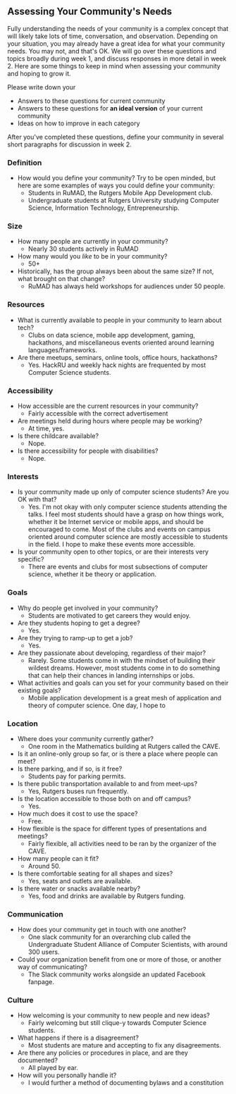 ## Assessing Your Community's Needs

Fully understanding the needs of your community is a complex concept that will likely take lots of time, conversation, and observation.  Depending on your situation, you may already have a great idea for what your community needs. You may not, and that's OK. We will go over these questions and topics broadly during week 1, and discuss responses in more detail in week 2. Here are some things to keep in mind when assessing your community and hoping to grow it.

Please write down your
- Answers to these questions for current community
- Answers to these questions for **an ideal version** of your current community
- Ideas on how to improve in each category

After you've completed these questions, define your community in several short paragraphs for discussion in week 2.

### Definition
- How would you define your community? Try to be open minded, but here are some examples of ways you could define your community:
  - Students in RuMAD, the Rutgers Mobile App Development club. 
  - Undergraduate students at Rutgers University studying Computer Science, Information Technology, Entrepreneurship.
  
### Size
- How many people are currently in your community?
  - Nearly 30 students actively in RuMAD
- How many would you _like_ to be in your community?
  - 50+
- Historically, has the group always been about the same size? If not, what brought on that change?
  - RuMAD has always held workshops for audiences under 50 people.

### Resources
- What is currently available to people in your community to learn about tech?
  - Clubs on data science, mobile app development, gaming, hackathons, and miscellaneous events oriented around learning languages/frameworks.
- Are there meetups, seminars, online tools, office hours, hackathons?
  - Yes. HackRU and weekly hack nights are frequented by most Computer Science students.

### Accessibility
- How accessible are the current resources in your community?
  - Fairly accessible with the correct advertisement
- Are meetings held during hours where people may be working?
  - At time, yes.
- Is there childcare available?
  - Nope.
- Is there accessibility for people with disabilities?
  - Nope. 

### Interests
- Is your community made up only of computer science students? Are you OK with that?
  - Yes. I'm not okay with only computer science students attending the talks. I feel most students should have a grasp on how things work, whether it be Internet service or mobile apps, and should be encouraged to come. Most of the clubs and events on campus oriented around computer science are mostly accessible to students in the field. I hope to make these events more accessible.
- Is your community open to other topics, or are their interests very specific?
  - There are events and clubs for most subsections of computer science, whether it be theory or application. 

### Goals
- Why do people get involved in your community?
  - Students are motivated to get careers they would enjoy.
- Are they students hoping to get a degree?
  - Yes.
- Are they trying to ramp-up to get a job?
  - Yes.
- Are they passionate about developing, regardless of their major?
  - Rarely. Some students come in with the mindset of building their wildest dreams. However, most students come in to do something that can help their chances in landing internships or jobs. 
- What activities and goals can you set for your community based on their existing goals?
  - Mobile application development is a great mesh of application and theory of computer science. One day, I hope to 

### Location
- Where does your community currently gather?
  - One room in the Mathematics building at Rutgers called the CAVE.
- Is it an online-only group so far, or is there a place where people can meet?
- Is there parking, and if so, is it free?
  - Students pay for parking permits.
- Is there public transportation available to and from meet-ups?
  - Yes, Rutgers buses run frequently. 
- Is the location accessible to those both on and off campus?
  - Yes.
- How much does it cost to use the space?
  - Free. 
- How flexible is the space for different types of presentations and meetings?
  - Fairly flexible, all activities need to be ran by the organizer of the CAVE.
- How many people can it fit?
  - Around 50. 
- Is there comfortable seating for all shapes and sizes?
  - Yes, seats and outlets are available.
- Is there water or snacks available nearby?
  - Yes, food and drinks are available by Rutgers funding.

### Communication
- How does your community get in touch with one another?
  - One slack community for an overarching club called the Undergraduate Student Alliance of Computer Scientists, with around 300 users. 
- Could your organization benefit from one or more of those, or another way of communicating?
  - The Slack community works alongside an updated Facebook fanpage. 

### Culture
- How welcoming is your community to new people and new ideas?
  - Fairly welcoming but still clique-y towards Computer Science students.
- What happens if there is a disagreement?
  - Most students are mature and accepting to fix any disagreements. 
- Are there any policies or procedures in place, and are they documented?
  - All played by ear. 
- How will you personally handle it?
  - I would further a method of documenting bylaws and a constitution 
